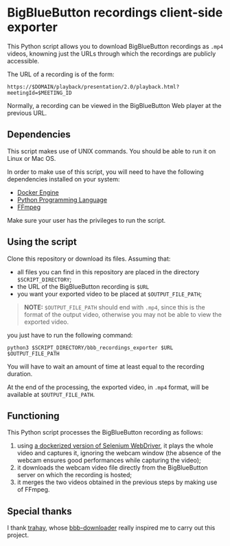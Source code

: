 # BigBlueButton recordings client-side exporter

This Python script allows you to download BigBlueButton recordings as `.mp4` videos, knowning just the URLs through which the recordings are publicly accessible.

The URL of a recording is of the form:
```
https://$DOMAIN/playback/presentation/2.0/playback.html?meetingId=$MEETING_ID
```
Normally, a recording can be viewed in the BigBlueButton Web player at the previous URL.

## Dependencies
This script makes use of UNIX commands. You should be able to run it on Linux or Mac OS.

In order to make use of this script, you will need to have the following dependencies installed on your system:
- [Docker Engine](https://docs.docker.com/get-docker/)
- [Python Programming Language](https://www.python.org/downloads/)
- [FFmpeg](https://ffmpeg.org/download.html)

Make sure your user has the privileges to run the script.

## Using the script
Clone this repository or download its files. Assuming that:
- all files you can find in this repository are placed in the directory `$SCRIPT_DIRECTORY`;
- the URL of the BigBlueButton recording is `$URL`
- you want your exported video to be placed at `$OUTPUT_FILE_PATH`;
> **NOTE:** `$OUTPUT_FILE_PATH` should end with `.mp4`, since this is the format of the output video, otherwise you may not be able to view the exported video.

you just have to run the following command:

```
python3 $SCRIPT_DIRECTORY/bbb_recordings_exporter $URL $OUTPUT_FILE_PATH
```

You will have to wait an amount of time at least equal to the recording duration.

At the end of the processing, the exported video, in `.mp4` format, will be available at `$OUTPUT_FILE_PATH`.

## Functioning

This Python script processes the BigBlueButton recording as follows:
1. using [a dockerized version of Selenium WebDriver](https://github.com/elgalu/docker-selenium), it plays the whole video and captures it, ignoring the webcam window (the absence of the webcam ensures good performances while capturing the video);
2. it downloads the webcam video file directly from the BigBlueButton server on which the recording is hosted;
3. it merges the two videos obtained in the previous steps by making use of FFmpeg.

## Special thanks
I thank [trahay](https://github.com/trahay), whose [bbb-downloader](https://github.com/trahay/bbb-downloader) really inspired me to carry out this project.
